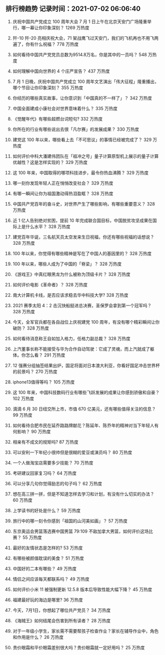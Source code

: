
## 排行榜趋势 记录时间：2021-07-02 06:06:40
  
  1. 庆祝中国共产党成立 100 周年大会 7 月 1 日上午在北京天安门广场隆重举行，哪一幕让你印象深刻？ 1269 万热度
    
  2. 歼-10 歼-20 亮相庆祝大会，71 架战鹰飞过天安门，我们的飞机再也不用飞两遍了，你有什么祝福？ 778 万热度
    
  3. 如何看待中国共产党党员总数为9514.8万名，你是其中的一员吗？ 548 万热度
    
  4. 如何理解中国向世界的 4 个庄严宣告？ 437 万热度
    
  5. 7 月 1 日晚，庆祝中国共产党成立 100 周年文艺演出「伟大征程」隆重播出，哪个节目让你印象深刻？ 355 万热度
    
  6. 你经历的哪些真实故事，让你意识到「中国真的不一样了」？ 342 万热度
    
  7. 中国全面建成小康社会对世界意味着什么？ 335 万热度
    
  8. 《觉醒年代》有哪些超燃台词短句? 332 万热度
    
  9. 你所在的行业有哪些说出去很「凡尔赛」的发展成果？ 330 万热度
    
  10. 建党这 100 年以来，哪些看上去「不可思议」的事情已经被完成了？ 329 万热度
    
  11. 如何评价中科大潘建伟团队在「祖冲之号」量子计算原型机上展示的量子计算优越性？这是怎样实现的？ 329 万热度
    
  12. 这 100 年来，中国取得的哪项科技进步，最令你热血沸腾？ 329 万热度
    
  13. 哪一刻你发现年轻人正在悄悄改变社会？ 329 万热度
    
  14. 有哪一瞬间让你为祖国激动得热泪盈眶？ 328 万热度
    
  15. 中国共产党百年的奋斗史，对世界产生了哪些影响，有哪些重要意义？ 328 万热度
    
  16. 近 1 亿人告别绝对贫困，提前 10 年完成联合国目标，中国脱贫攻坚成果在国际上是什么水平？ 328 万热度
    
  17. 建党百年华诞，三名航天员太空发来生日祝福，你还有哪些祝福的话想说？ 328 万热度
    
  18. 100 年以来，你觉得有哪些精神是写在了中国人的基因里的？ 328 万热度
    
  19. 100 年以来，哪些人成为了中国的「脊梁」？ 328 万热度
    
  20. 《游戏王》中真红眼黑龙为什么被称为顶级卡片？ 328 万热度
    
  21. 如何评价电影《革命者》？ 328 万热度
    
  22. 南大计算机卡线，是否应该求稳去华中科技大学? 328 万热度
    
  23. 2021 赛季太阳 4：2 击沉快船挺进总决赛，圣保罗会拿到第一个冠军吗？ 328 万热度
    
  24. 今天，全军官兵都在各自战位上庆祝建党 100 周年，有没有哪个精彩瞬间让你破防？ 328 万热度
    
  25. 如何看待消息称王自如加入格力，任格力副总裁？ 328 万热度
    
  26. 上汽董事长称不能接受与华为合作自动驾驶：它成了灵魂，而上汽就成了躯体。你怎么看？ 291 万热度
    
  27. 12 强赛分组抽签结果出炉，国足将面对日本澳大利亚，你看好国足冲击世界杯的前景吗？ 270 万热度
    
  28. iphone13值得等吗？ 105 万热度
    
  29. 这 100 年来，中国科技数码行业有哪些飞跃发展的成果让你感到骄傲和自豪？ 102 万热度
    
  30. 滴滴 6 月 30 日纽交所上市，市值 670 亿美元，还有哪些值得关注的信息？ 99 万热度
    
  31. 如何看待合肥市民在延乔路路牌献花？陈延年、陈乔年的精神对当下年轻人有何影响？ 90 万热度
    
  32. 相亲有不成文的规矩吗? 87 万热度
    
  33. 可以安利一下年纪小很帅但是很糊的爱豆或演员吗？ 80 万热度
    
  34. 一个人做淘宝店需要多少技能？ 70 万热度
    
  35. 考研建议回家复习吗？ 64 万热度
    
  36. 可以分享几句你觉得励志的句子吗？ 62 万热度
    
  37. 想在高三拼一拼，但是不知道怎样去学习和计划，有没有什么切实的办法？ 60 万热度
    
  38. 上学读书的好处是什么？ 59 万热度
    
  39. 旅行中的哪一刻令你感到「祖国的山河美如画」？ 57 万热度
    
  40. 东京奥运会男篮落选赛中国男篮 79:109 不敌加拿大男篮，如何评价这场比赛？ 55 万热度
    
  41. 最好的友情状态是怎样的? 53 万热度
    
  42. 有哪些被颜值耽误的美食？ 51 万热度
    
  43. 中国好的二本有哪些？ 49 万热度
    
  44. 情侣之间应该每天都联系吗？ 49 万热度
    
  45. 如何评价小米 11 被强制更新 12.5.8 版本后导致性能大幅下降？ 45 万热度
    
  46. 福建最好玩的海边是哪里? 36 万热度
    
  47. 今天，7月1日，你想起了哪位共产党员？ 34 万热度
    
  48. 《海贼王》如何结尾会伤害到所有读者？ 28 万热度
    
  49. 对于一年级小学生，家长需不需要帮孩子检查作业？家长在辅导作业中，角色和作用是什么？ 26 万热度
    
  50. 贵价眼霜和平价眼霜差别很大吗？贵价眼霜就一定好用吗？ 25 万热度
    